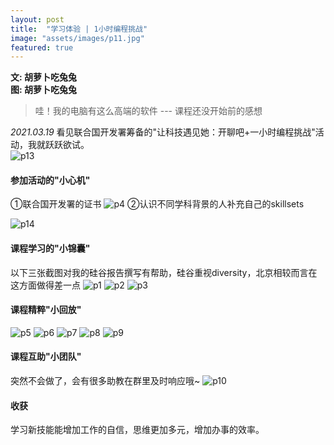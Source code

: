 ```yaml
---
layout: post
title:  "学习体验 | 1小时编程挑战"
image: "assets/images/p11.jpg"
featured: true
---
```


**文: 胡萝卜吃兔兔**  
**图: 胡萝卜吃兔兔**  

> 哇！我的电脑有这么高端的软件
>         --- 课程还没开始前的感想

_2021.03.19_
看见联合国开发署筹备的"让科技遇见她：开聊吧+一小时编程挑战"活动，我就跃跃欲试。  
![p13](../assets/images/p13.jpg)

#### 参加活动的"小心机"
①联合国开发署的证书
![p4](../assets/images/p4.jpg)
②认识不同学科背景的人补充自己的skillsets

![p14](../assets/images/p14.jpg)

#### 课程学习的"小锦囊"
以下三张截图对我的硅谷报告撰写有帮助，硅谷重视diversity，北京相较而言在这方面做得差一点
![p1](../assets/images/p1.jpg)
![p2](../assets/images/p2.jpg)
![p3](../assets/images/p3.jpg)

#### 课程精粹"小回放"

![p5](../assets/images/p5.jpg)
![p6](../assets/images/p6.jpg)
![p7](../assets/images/p7.jpg)
![p8](../assets/images/p8.jpg)
![p9](../assets/images/p9.jpg)


#### 课程互助"小团队"
突然不会做了，会有很多助教在群里及时响应哦~
![p10](../assets/images/p10.png)

#### 收获
学习新技能能增加工作的自信，思维更加多元，增加办事的效率。













